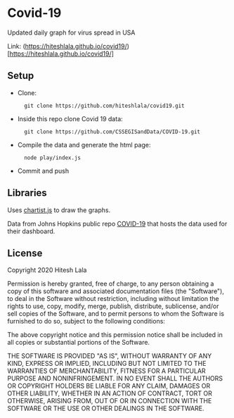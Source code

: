 # Covid-19 

Updated daily graph for virus spread in USA

Link: (https://hiteshlala.github.io/covid19/)[https://hiteshlala.github.io/covid19/]

## Setup

* Clone:
  ```
    git clone https://github.com/hiteshlala/covid19.git
  ```
  

* Inside this repo clone Covid 19 data:

  ```
    git clone https://github.com/CSSEGISandData/COVID-19.git
  ```
  
* Compile the data and generate the html page:
  ```
    node play/index.js
  ```

  
* Commit and push



## Libraries

Uses [chartist.js](https://gionkunz.github.io/chartist-js/) to draw the graphs.

Data from Johns Hopkins public repo [COVID-19](https://github.com/CSSEGISandData/COVID-19) that hosts the data used for their dashboard.


## License

Copyright 2020 Hitesh Lala

Permission is hereby granted, free of charge, to any person obtaining a copy of this software and associated documentation files (the "Software"), to deal in the Software without restriction, including without limitation the rights to use, copy, modify, merge, publish, distribute, sublicense, and/or sell copies of the Software, and to permit persons to whom the Software is furnished to do so, subject to the following conditions:

The above copyright notice and this permission notice shall be included in all copies or substantial portions of the Software.

THE SOFTWARE IS PROVIDED "AS IS", WITHOUT WARRANTY OF ANY KIND, EXPRESS OR IMPLIED, INCLUDING BUT NOT LIMITED TO THE WARRANTIES OF MERCHANTABILITY, FITNESS FOR A PARTICULAR PURPOSE AND NONINFRINGEMENT. IN NO EVENT SHALL THE AUTHORS OR COPYRIGHT HOLDERS BE LIABLE FOR ANY CLAIM, DAMAGES OR OTHER LIABILITY, WHETHER IN AN ACTION OF CONTRACT, TORT OR OTHERWISE, ARISING FROM, OUT OF OR IN CONNECTION WITH THE SOFTWARE OR THE USE OR OTHER DEALINGS IN THE SOFTWARE.



